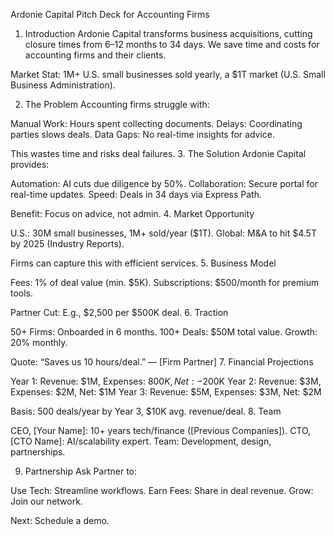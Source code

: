 Ardonie Capital Pitch Deck for Accounting Firms
1. Introduction
Ardonie Capital transforms business acquisitions, cutting closure times from 6–12 months to 34 days. We save time and costs for accounting firms and their clients.

Market Stat: 1M+ U.S. small businesses sold yearly, a $1T market (U.S. Small Business Administration).

2. The Problem
Accounting firms struggle with:

Manual Work: Hours spent collecting documents.
Delays: Coordinating parties slows deals.
Data Gaps: No real-time insights for advice.

This wastes time and risks deal failures.
3. The Solution
Ardonie Capital provides:

Automation: AI cuts due diligence by 50%.
Collaboration: Secure portal for real-time updates.
Speed: Deals in 34 days via Express Path.

Benefit: Focus on advice, not admin.
4. Market Opportunity

U.S.: 30M small businesses, 1M+ sold/year ($1T).
Global: M&A to hit $4.5T by 2025 (Industry Reports).

Firms can capture this with efficient services.
5. Business Model

Fees: 1% of deal value (min. $5K).
Subscriptions: $500/month for premium tools.

Partner Cut: E.g., $2,500 per $500K deal.
6. Traction

50+ Firms: Onboarded in 6 months.
100+ Deals: $50M total value.
Growth: 20% monthly.

Quote: “Saves us 10 hours/deal.” — [Firm Partner]
7. Financial Projections

Year 1: Revenue: $1M, Expenses: $800K, Net: -$200K
Year 2: Revenue: $3M, Expenses: $2M, Net: $1M
Year 3: Revenue: $5M, Expenses: $3M, Net: $2M

Basis: 500 deals/year by Year 3, $10K avg. revenue/deal.
8. Team

CEO, [Your Name]: 10+ years tech/finance ([Previous Companies]).
CTO, [CTO Name]: AI/scalability expert.
Team: Development, design, partnerships.

9. Partnership Ask
Partner to:

Use Tech: Streamline workflows.
Earn Fees: Share in deal revenue.
Grow: Join our network.

Next: Schedule a demo.
